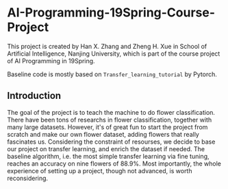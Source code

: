 # AI-Programming-19Spring-Course-Project

This project is created by Han X. Zhang and Zheng H. Xue in School of Artificial Intelligence, Nanjing University, which is part of the course project of AI Programming in 19Spring.

Baseline code is mostly based on `Transfer_learning_tutorial` by Pytorch.

## Introduction

The goal of the project is to teach the machine to do flower classification. There have been tons of researchs in flower classification, together with many large datasets. However, it's of great fun to start the project from scratch and make our own flower dataset, adding flowers that really fascinates us. Considering the constraint of resourses, we decide to base our project on transfer learning, and enrich the dataset if needed. The baseline algorithm, i.e. the most simple transfer learning via fine tuning, reaches an accuracy on nine flowers of 88.9%. Most importantly, the whole experience of setting up a project, though not advanced, is worth reconsidering. 

